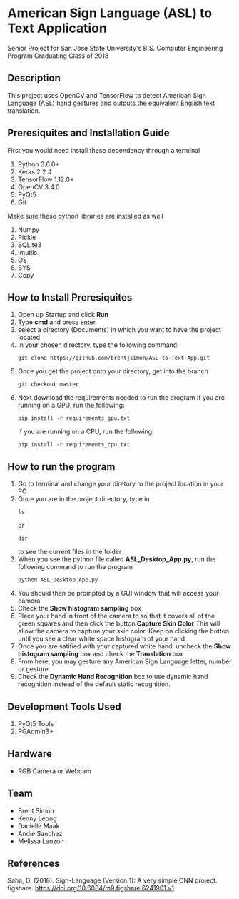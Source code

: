 # American Sign Language (ASL) to Text Application

Senior Project for San Jose State University's B.S. Computer Engineering Program
Graduating Class of 2018

## Description 
This project uses OpenCV and TensorFlow to detect American Sign Language (ASL) hand gestures and outputs the equivalent English text translation.

## Preresiquites and Installation Guide
First you would need install these dependency through a terminal

1. Python 3.6.0+
2. Keras 2.2.4
3. TensorFlow 1.12.0+
4. OpenCV 3.4.0
5. PyQt5
6. Git

Make sure these python libraries are installed as well

1. Numpy
2. Pickle
3. SQLite3
4. imutils
5. OS
6. SYS
7. Copy

## How to Install Preresiquites
1. Open up Startup and click **Run**
2. Type **cmd** and press enter
3. select a directory (Documents) in which you want to have the project located
4. In your chosen directory, type the following command:
	```
	git clone https://github.com/brentjsimon/ASL-to-Text-App.git
	```
5. Once you get the project onto your directory, get into the branch
	```
	git checkout master
	```
6. Next download the requirements needed to run the program 
	If you are running on a GPU, run the following:
	```
	pip install -r requirements_gpu.txt
	```
	If you are running on a CPU, run the following:
	```
	pip install -r requirements_cpu.txt
	```
## How to run the program
1. Go to terminal and change your diretory to the project location in your PC
2. Once you are in the project directory, type in 
	```
	ls
	```
	or
	```
	dir
	```
	to see the current files in the folder
3. When you see the python file called **ASL_Desktop_App.py**, run the following command to run the program
	```
	python ASL_Desktop_App.py
	```
4. You should then be prompted by a GUI window that will access your camera
5. Check the **Show histogram sampling** box
5. Place your hand in front of the camera to so that it covers all of the green squares and then click the button **Capture Skin Color**
	This will allow the camera to capture your skin color.
	Keep on clicking the button until you see a clear white space histogram of your hand
6. Once you are satified with your captured white hand, uncheck the **Show histogram sampling** box and check the **Translation** box 
7. From here, you may gesture any American Sign Language letter, number or gesture. 
8. Check the **Dynamic Hand Recognition** box to use dynamic hand recognition instead of the default static recognition.

## Development Tools Used
1. PyQt5 Tools 
2. PGAdmin3+

## Hardware 
- RGB Camera or Webcam


## Team

- Brent Simon 
- Kenny Leong 
- Danielle Maak 
- Andie Sanchez 
- Melissa Lauzon

## References

Saha, D. (2018). Sign-Language (Version 1): A very simple CNN project. figshare. https://doi.org/10.6084/m9.figshare.6241901.v1
